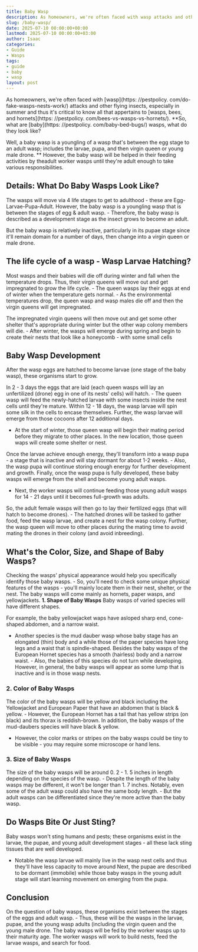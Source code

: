 ```yaml
---
title: Baby Wasp
description: As homeowners, we're often faced with wasp attacks and other flying insects, especially in summer and thus it's critical to know all that appertains to wasps,...
slug: /baby-wasp/
date: 2025-07-10 00:00:00+00:00
lastmod: 2025-07-10 00:00:00+03:00
author: Isaac
categories:
- Guide
- Wasps
tags:
- guide
- baby
- wasp
layout: post
---
```


As homeowners, we're often faced with [wasp](https: //pestpolicy. com/do-fake-wasps-nests-work/) attacks and other flying insects, especially in summer and thus it's critical to know all that appertains to [wasps, bees, and hornets](https: //pestpolicy. com/bees-vs-wasps-vs-hornets/). **So, what are [baby](https: //pestpolicy. com/baby-bed-bugs/) wasps, what do they look like?

Well, a baby wasp is a youngling of a wasp that's between the egg stage to an adult wasp; includes the larvae, pupa, and then virgin queen or young male drone. ** However, the baby wasp will be helped in their feeding activities by theadult worker wasps until they're adult enough to take various responsibilities.

##  Details: What Do Baby Wasps Look Like?

The wasps will move via 4 life stages to get to adulthood - these are Egg-Larvae-Pupa-Adult. However, the baby wasp is a youngling wasp that is between the stages of egg & adult wasp. - Therefore, the baby wasp is described as a development stage as the insect grows to become an adult.

But the baby wasp is relatively inactive, particularly in its pupae stage since it'll remain domain for a number of days, then change into a virgin queen or male drone.

##  The life cycle of a wasp - Wasp Larvae Hatching?

Most wasps and their babies will die off during winter and fall when the temperature drops. Thus, their virgin queens will move out and get impregnated to grow the life cycle. - The queen wasps lay their eggs at end of winter when the temperature gets normal. - As the environmental temperatures drop, the queen wasp and wasp males die off and then the virgin queens will get impregnated.

The impregnated virgin queens will then move out and get some other shelter that's appropriate during winter but the other wap colony members will die. - After winter, the wasps will emerge during spring and begin to create their nests that look like a honeycomb - with some small cells

##  Baby Wasp Development

After the wasp eggs are hatched to become larvae (one stage of the baby wasp), these organisms start to grow.

In 2 - 3 days the eggs that are laid (each queen wasps will lay an unfertilized (drone) egg in one of its nests' cells) will hatch. - The queen wasp will feed the newly-hatched larvae with some insects inside the nest cells until they're mature. Within 12 - 18 days, the wasp larvae will spin some silk in the cells to encase themselves. Further, the wasp larvae will emerge from those cocoons after 12 additional days.

- At the start of winter, those queen wasp will begin their mating period before they migrate to other places. In the new location, those queen waps will create some shelter or nest.

Once the larvae achieve enough energy, they'll transform into a wasp pupa - a stage that is inactive and will stay dormant for about 1-2 weeks. - Also, the wasp pupa will continue storing enough energy for further development and growth. Finally, once the wasp pupa is fully developed, these baby wasps will emerge from the shell and become young adult wasps.

- Next, the worker wasps will continue feeding those young adult wasps for 14 - 21 days until it becomes full-growth was adults.

So, the adult female wasps will then go to lay their fertilized eggs (that will hatch to become drones). - The hatched drones will be tasked to gather food, feed the wasp larvae, and create a nest for the wasp colony. Further, the wasp queen will move to other places during the mating time to avoid mating the drones in their colony (and avoid inbreeding).

##  What's the Color, Size, and Shape of Baby Wasps?

Checking the wasps' physical appearance would help you specifically identify those baby wasps. - So, you'll need to check some unique physical features of the wasps - you'll mainly locate them in their nest, shelter, or the nest. The baby wasps will come mainly as hornets, paper wasps, and yellowjackets. **1. Shape of Baby Wasps** Baby wasps of varied species will have different shapes.

For example, the baby yellowjacket waps have asloped sharp end, cone-shaped abdomen, and a narrow waist.

- Another species is the mud dauber wasp whose baby stage has an elongated (thin) body and a while those of the paper species have long legs and a waist that is spindle-shaped. Besides the baby wasps of the European Hornet species has a smooth (hairless) body and a narrow waist. - Also, the babies of this species do not turn while developing. However, in general, the baby wasps will appear as some lump that is inactive and is in those wasp nests.

###  2. Color of Baby Wasps

The color of the baby wasps will be yellow and black including the Yellowjacket and European Paper that have an abdomen that is black & yellow. - However, the European Hornet has a tail that has yellow strips (on black) and its thorax is reddish-brown. In addition, the baby wasps of the mud-daubers species will have black & yellow.

- However, the color marks or stripes on the baby wasps could be tiny to be visible - you may require some microscope or hand lens.

###  3. Size of Baby Wasps

The size of the baby wasps will be around 0. 2 - 1. 5 inches in length depending on the species of the wasp. - Despite the length of the baby wasps may be different, it won't be longer than 1. 7 inches. Notably, even some of the adult wasp could also have the same body length. - But the adult wasps can be differentiated since they're more active than the baby wasp.

##  Do Wasps Bite Or Just Sting?

Baby wasps won't sting humans and pests; these organisms exist in the larvae, the pupae, and young adult development stages - all these lack sting tissues that are well developed.

- Notable the wasp larvae will mainly live in the wasp nest cells and thus they'll have less capacity to move around Next, the pupae are described to be dormant (immobile) while those baby wasps in the young adult stage will start learning movement on emerging from the pupa.

##  Conclusion

On the question of baby wasps, these organisms exist between the stages of the eggs and adult wasp. - Thus, these will be the wasps in the larvae, pupae, and the young wasp adults (including the virgin queen and the young male drone. The baby wasps will be fed by the worker wasps up to their maturity age. The worker wasps will work to build nests, feed the larvae wasps, and search for food.
